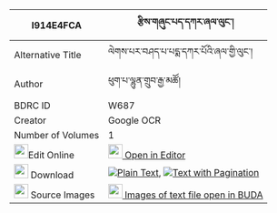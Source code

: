 |I914E4FCA|རྩིས་གཞུང་པད་དཀར་ཞལ་ལུང་། 
| --- | --- 
|Alternative Title |ལེགས་པར་བཤད་པ་པདྨ་དཀར་པོའི་ཞལ་གྱི་ལུང་།
|Author| ཕུག་པ་ལྷུན་གྲུབ་རྒྱ་མཚོ།
|BDRC ID | W687
|Creator | Google OCR
|Number of Volumes| 1
|<img width="25" src="https://img.icons8.com/color/25/000000/edit-property.png">Edit Online| [<img width="25" src="https://avatars.githubusercontent.com/u/45091458?s=200&v=4"> Open in Editor](http://editor.openpecha.org/I914E4FCA)
|<img width="25" src="https://img.icons8.com/fluent/48/000000/download-2.png"/>  Download | [![](https://img.icons8.com/color/20/000000/txt.png)Plain Text](https://github.com/Openpecha/I914E4FCA/releases/download/v2/tsishyung_pekar_shyallung_plain_I914E4FCA.zip), [![](https://img.icons8.com/color/20/000000/txt.png)Text with Pagination](https://github.com/Openpecha/I914E4FCA/releases/download/v2/tsishyung_pekar_shyallung_pages_I914E4FCA.zip)
|<img width="25" src="https://img.icons8.com/plasticine/100/000000/pictures-folder.png"/>  Source Images | [<img width="25" src="https://library.bdrc.io/icons/BUDA-small.svg"> Images of text file open in BUDA](https://library.bdrc.io/show/bdr:W687)